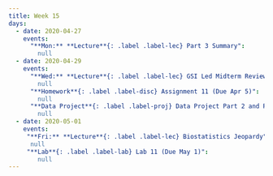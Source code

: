 ```yaml
---
title: Week 15
days:
  - date: 2020-04-27
    events:
      "**Mon:** **Lecture**{: .label .label-lec} Part 3 Summary":
        null
  - date: 2020-04-29
    events:
      "**Wed:** **Lecture**{: .label .label-lec} GSI Led Midterm Review":
        null
      "**Homework**{: .label .label-disc} Assignment 11 (Due Apr 5)":
        null
      "**Data Project**{: .label .label-proj} Data Project Part 2 and Part 3 Due":
        null
  - date: 2020-05-01
    events:
     "**Fri:** **Lecture**{: .label .label-lec} Biostatistics Jeopardy":
      null
     "**Lab**{: .label .label-lab} Lab 11 (Due May 1)":
        null
---
```

